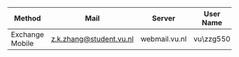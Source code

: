 |Method         |Mail                   |Server       |User Name|
|---------------|-----------------------|-------------|---------|
|Exchange Mobile|z.k.zhang@student.vu.nl|webmail.vu.nl|vu\zzg550|